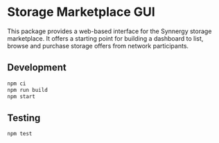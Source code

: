 # Storage Marketplace GUI

This package provides a web-based interface for the Synnergy storage marketplace.
It offers a starting point for building a dashboard to list, browse and purchase
storage offers from network participants.

## Development

```bash
npm ci
npm run build
npm start
```

## Testing

```bash
npm test
```
